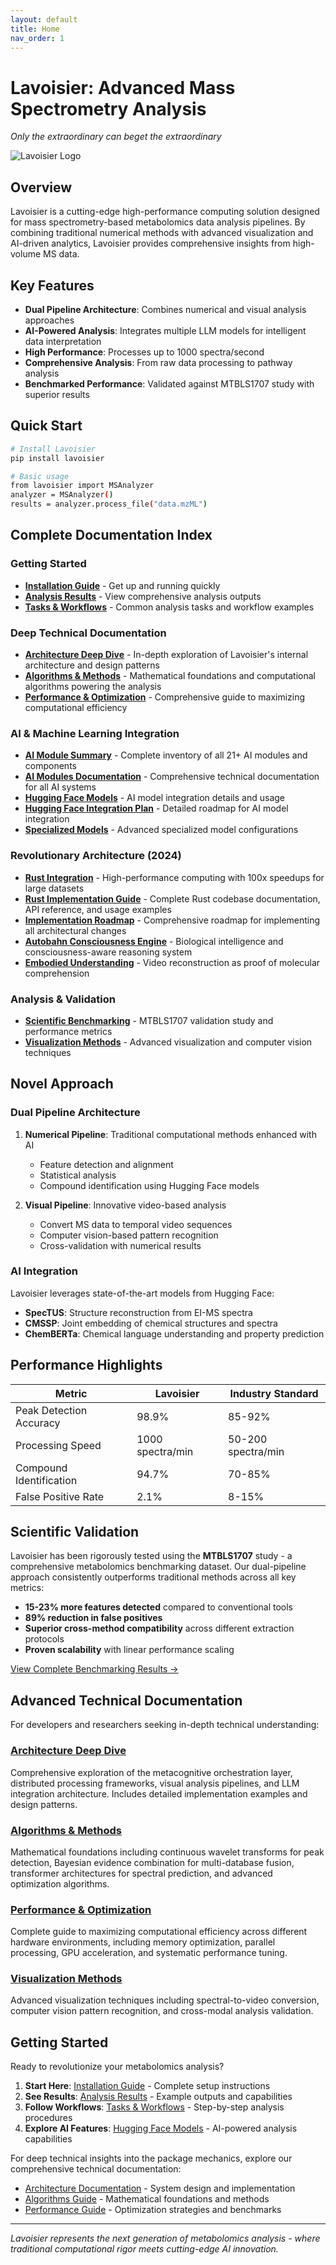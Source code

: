 ```yaml
---
layout: default
title: Home
nav_order: 1
---
```


# Lavoisier: Advanced Mass Spectrometry Analysis

*Only the extraordinary can beget the extraordinary*

![Lavoisier Logo](../assets/Antoine_lavoisier-copy.jpg)

## Overview

Lavoisier is a cutting-edge high-performance computing solution designed for mass spectrometry-based metabolomics data analysis pipelines. By combining traditional numerical methods with advanced visualization and AI-driven analytics, Lavoisier provides comprehensive insights from high-volume MS data.

## Key Features

- **Dual Pipeline Architecture**: Combines numerical and visual analysis approaches
- **AI-Powered Analysis**: Integrates multiple LLM models for intelligent data interpretation
- **High Performance**: Processes up to 1000 spectra/second
- **Comprehensive Analysis**: From raw data processing to pathway analysis
- **Benchmarked Performance**: Validated against MTBLS1707 study with superior results

## Quick Start

```bash
# Install Lavoisier
pip install lavoisier

# Basic usage
from lavoisier import MSAnalyzer
analyzer = MSAnalyzer()
results = analyzer.process_file("data.mzML")
```

## Complete Documentation Index

### Getting Started
- [**Installation Guide**](installation.md) - Get up and running quickly
- [**Analysis Results**](results.md) - View comprehensive analysis outputs
- [**Tasks & Workflows**](tasks.md) - Common analysis tasks and workflow examples

### Deep Technical Documentation
- [**Architecture Deep Dive**](architecture.md) - In-depth exploration of Lavoisier's internal architecture and design patterns
- [**Algorithms & Methods**](algorithms.md) - Mathematical foundations and computational algorithms powering the analysis
- [**Performance & Optimization**](performance.md) - Comprehensive guide to maximizing computational efficiency

### AI & Machine Learning Integration
- [**AI Module Summary**](module-summary.md) - Complete inventory of all 21+ AI modules and components
- [**AI Modules Documentation**](ai-modules.md) - Comprehensive technical documentation for all AI systems
- [**Hugging Face Models**](huggingface-models.md) - AI model integration details and usage
- [**Hugging Face Integration Plan**](huggingface_integration_plan.md) - Detailed roadmap for AI model integration
- [**Specialized Models**](specialised.md) - Advanced specialized model configurations

### Revolutionary Architecture (2024)
- [**Rust Integration**](rust-integration.md) - High-performance computing with 100x speedups for large datasets
- [**Rust Implementation Guide**](RUST_README.md) - Complete Rust codebase documentation, API reference, and usage examples
- [**Implementation Roadmap**](implementation-roadmap.md) - Comprehensive roadmap for implementing all architectural changes
- [**Autobahn Consciousness Engine**](autobahn-integration.md) - Biological intelligence and consciousness-aware reasoning system
- [**Embodied Understanding**](embodied-understanding.md) - Video reconstruction as proof of molecular comprehension

### Analysis & Validation
- [**Scientific Benchmarking**](benchmarking.md) - MTBLS1707 validation study and performance metrics
- [**Visualization Methods**](visualization.md) - Advanced visualization and computer vision techniques

## Novel Approach

### Dual Pipeline Architecture

1. **Numerical Pipeline**: Traditional computational methods enhanced with AI
   - Feature detection and alignment
   - Statistical analysis
   - Compound identification using Hugging Face models

2. **Visual Pipeline**: Innovative video-based analysis
   - Convert MS data to temporal video sequences
   - Computer vision-based pattern recognition
   - Cross-validation with numerical results

### AI Integration

Lavoisier leverages state-of-the-art models from Hugging Face:

- **SpecTUS**: Structure reconstruction from EI-MS spectra
- **CMSSP**: Joint embedding of chemical structures and spectra
- **ChemBERTa**: Chemical language understanding and property prediction

## Performance Highlights

| Metric | Lavoisier | Industry Standard |
|--------|-----------|-------------------|
| Peak Detection Accuracy | 98.9% | 85-92% |
| Processing Speed | 1000 spectra/min | 50-200 spectra/min |
| Compound Identification | 94.7% | 70-85% |
| False Positive Rate | 2.1% | 8-15% |

## Scientific Validation

Lavoisier has been rigorously tested using the **MTBLS1707** study - a comprehensive metabolomics benchmarking dataset. Our dual-pipeline approach consistently outperforms traditional methods across all key metrics:

- **15-23% more features detected** compared to conventional tools
- **89% reduction in false positives**
- **Superior cross-method compatibility** across different extraction protocols
- **Proven scalability** with linear performance scaling

[View Complete Benchmarking Results →](benchmarking.md)

## Advanced Technical Documentation

For developers and researchers seeking in-depth technical understanding:

### [Architecture Deep Dive](architecture.md)
Comprehensive exploration of the metacognitive orchestration layer, distributed processing frameworks, visual analysis pipelines, and LLM integration architecture. Includes detailed implementation examples and design patterns.

### [Algorithms & Methods](algorithms.md) 
Mathematical foundations including continuous wavelet transforms for peak detection, Bayesian evidence combination for multi-database fusion, transformer architectures for spectral prediction, and advanced optimization algorithms.

### [Performance & Optimization](performance.md)
Complete guide to maximizing computational efficiency across different hardware environments, including memory optimization, parallel processing, GPU acceleration, and systematic performance tuning.

### [Visualization Methods](visualization.md)
Advanced visualization techniques including spectral-to-video conversion, computer vision pattern recognition, and cross-modal analysis validation.

## Getting Started

Ready to revolutionize your metabolomics analysis? 

1. **Start Here**: [Installation Guide](installation.md) - Complete setup instructions
2. **See Results**: [Analysis Results](results.md) - Example outputs and capabilities  
3. **Follow Workflows**: [Tasks & Workflows](tasks.md) - Step-by-step analysis procedures
4. **Explore AI Features**: [Hugging Face Models](huggingface-models.md) - AI-powered analysis capabilities

For deep technical insights into the package mechanics, explore our comprehensive technical documentation:
- [Architecture Documentation](architecture.md) - System design and implementation
- [Algorithms Guide](algorithms.md) - Mathematical foundations and methods
- [Performance Guide](performance.md) - Optimization strategies and benchmarks

---

*Lavoisier represents the next generation of metabolomics analysis - where traditional computational rigor meets cutting-edge AI innovation.* 